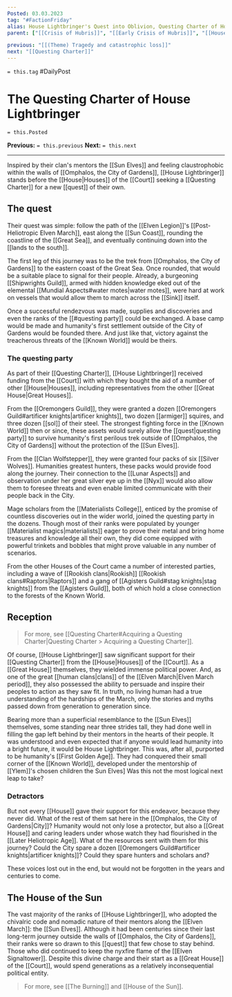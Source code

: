 ```yaml
---
Posted: 03.03.2023
tag: "#FactionFriday"
alias: House Lightbringer's Quest into Oblivion, Questing Charter of House Lightbringer
parent: ["[[Crisis of Hubris]]", "[[Early Crisis of Hubris]]", "[[House Lightbringer]]", "[[Quest]]", "[[Quest into Oblivion]]" "[[Questing Charter]]"]

previous: "[[(Theme) Tragedy and catastrophic loss]]"
next: "[[Questing Charter]]"
---
```

`= this.tag` #DailyPost 
# The Questing Charter of House Lightbringer
`= this.Posted`

**Previous:** `= this.previous`
**Next:** `= this.next`

---

Inspired by their clan's mentors the [[Sun Elves]] and feeling claustrophobic within the walls of [[Omphalos, the City of Gardens]], [[House Lightbringer]] stands before the [[House|Houses]] of the [[Court]] seeking a [[Questing Charter]] for a new [[quest]] of their own.

## The quest

Their quest was simple: follow the path of the [[Elven Legion]]'s [[Post-Heliotropic Elven March]], east along the [[Sun Coast]], rounding the coastline of the [[Great Sea]], and eventually continuing down into the [[lands to the south]].

The first leg of this journey was to be the trek from [[Omphalos, the City of Gardens]] to the eastern coast of the Great Sea. Once rounded, that would be a suitable place to signal for their people. Already, a burgeoning [[Shipwrights Guild]], armed with hidden knowledge eked out of the elemental [[Mundial Aspects#water motes|water motes]], were hard at work on vessels that would allow them to march across the [[Sink]] itself.

Once a successful rendezvous was made, supplies and discoveries and even the ranks of the [[#questing party]] could be exchanged. A base camp would be made and humanity's first settlement outside of the City of Gardens would be founded there. And just like that, victory against the treacherous threats of the [[Known World]] would be theirs.

### The questing party

As part of their [[Questing Charter]], [[House Lightbringer]] received funding from the [[Court]] with which they bought the aid of a number of other [[House|Houses]], including representatives from the other [[Great House|Great Houses]].

From the [[Oremongers Guild]], they were granted a dozen [[Oremongers Guild#artificer knights|artificer knights]], two dozen [[armiger]] squires, and three dozen [[sol]] of their steel. The strongest fighting force in the [[Known World]] then or since, these assets would surely allow the [[quest|questing party]] to survive humanity's first perilous trek outside of [[Omphalos, the City of Gardens]] without the protection of the [[Sun Elves]].

From the [[Clan Wolfstepper]], they were granted four packs of six [[Silver Wolves]]. Humanities greatest hunters, these packs would provide food along the journey. Their connection to the [[Lunar Aspects]] and observation under her great silver eye up in the [[Nyx]] would also allow them to foresee threats and even enable limited communicate with their people back in the City. 

Mage scholars from the [[Materialists College]], enticed by the promise of countless discoveries out in the wider world, joined the questing party in the dozens. Though most of their ranks were populated by younger [[Materialist magics|materialists]] eager to prove their metal and bring home treasures and knowledge all their own, they did come equipped with powerful trinkets and bobbles that might prove valuable in any number of scenarios.

From the other Houses of the Court came a number of interested parties, including a wave of [[Rookish clans|Rookish]] [[Rookish clans#Raptors|Raptors]] and a gang of [[Agisters Guild#stag knights|stag knights]] from the [[Agisters Guild]], both of which hold a close connection to the forests of the Known World.

## Reception

> For more, see [[Questing Charter#Acquiring a Questing Charter|Questing Charter > Acquiring a Questing Charter]].

Of course, [[House Lightbringer]] saw significant support for their [[Questing Charter]] from the [[House|Houses]] of the [[Court]]. As a [[Great House]] themselves, they wielded immense political power. And, as one of the great [[human clans|clans]] of the [[Elven March|Elven March period]], they also possessed the ability to persuade and inspire their peoples to action as they saw fit. In truth, no living human had a true understanding of the hardships of the March, only the stories and myths passed down from generation to generation since.

Bearing more than a superficial resemblance to the [[Sun Elves]] themselves, some standing near three strides tall, they had done well in filling the gap left behind by their mentors in the hearts of their people. It was understood and even expected that if anyone would lead humanity into a bright future, it would be House Lightbringer. This was, after all, purported to be humanity's [[First Golden Age]]. They had conquered their small corner of the [[Known World]], developed under the mentorship of [[Ylem]]'s chosen children the Sun Elves] Was this not the most logical next leap to take?

### Detractors

But not every [[House]] gave their support for this endeavor, because they never did. What of the rest of them sat here in the [[Omphalos, the City of Gardens|City]]? Humanity would not only lose a protector, but also a [[Great House]] and caring leaders under whose watch they had flourished in the [[Later Heliotropic Age]]. What of the resources sent with them for this journey? Could the City spare a dozen [[Oremongers Guild#artificer knights|artificer knights]]? Could they spare hunters and scholars and?

These voices lost out in the end, but would not be forgotten in the years and centuries to come.

## The House of the Sun

The vast majority of the ranks of [[House Lightbringer]], who adopted the chivalric code and nomadic nature of their mentors along the [[Elven March]]: the [[Sun Elves]]. Although it had been centuries since their last long-term journey outside the walls of [[Omphalos, the City of Gardens]], their ranks were so drawn to this [[quest]] that few chose to stay behind. Those who did continued to keep the nyxfire flame of the [[Elven Signaltower]]. Despite this divine charge and their start as a [[Great House]] of the [[Court]], would spend generations as a relatively inconsequential political entity.

> For more, see [[The Burning]] and [[House of the Sun]].